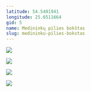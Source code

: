 ```yaml
---
latitude: 54.5401941
longitude: 25.6511664
gid: 5
name: Medininkų pilies bokštas
slug: medininku-pilies-bokstas
---
```

![](https://doc-0c-ag-mymaps.googleusercontent.com/untrusted/hostedimage/ihucu48q9m5s1hftel5u85tfdc/vog2h6dupk07euffd7luld35dg/1641717000000/-WPmm_dsOCr8C_2Ftfdhs7CzXYdOD0wc/*/6AIsG_vZcFl7m--tGy75InjALAziQ6qkPMMF3qI3duB8PoZwa_j2i_l9oZBezqisAPob4eaI4jvv_C2RENaVHtWZclXDQ-XFPNGv8ywRuaPAvlY_W0RtTLgZqVbbZtGBh6JJc7nNc-XnlxOI5Au1ungaLA96DrFApAv9EEdIcL5FRrD3kJZLgaurwJiY3gRzSbg?session=0&fife)  
  
  
  
![](https://doc-08-ag-mymaps.googleusercontent.com/untrusted/hostedimage/ihucu48q9m5s1hftel5u85tfdc/c7fj92jbhpf8pitbjjoj65tsjk/1641717000000/-WPmm_dsOCr8C_2Ftfdhs7CzXYdOD0wc/*/6AIsG_vYq_bz_4UADRWaFWHm8aDinDw7vaQxHMR9h5V-yehH6IxoJ615vAfrj_pVjixlZ8X2UYCddLYoHVkT4ZCvnmZ_J_pAwkgft_c0Ol_VhQGV0CjLOxQHgkiaHNW6gtnm5q2-cgEnnkctVNyI3lU0XHgn6_DQyjeww005fbQVYzRWz1HZpFwkoSgiBfDQsMw?session=0&fife)  
  
![](https://doc-0k-ag-mymaps.googleusercontent.com/untrusted/hostedimage/ihucu48q9m5s1hftel5u85tfdc/frqgnrmdlcsdog92n6ds9g07ro/1641717000000/-WPmm_dsOCr8C_2Ftfdhs7CzXYdOD0wc/*/6AIsG_va9iuqM5qQ3s7eFX0rowvN59nualSG2_RLZxwYCMFvyHKm-6UyleeJ8S-N32ENTOa7o5tD_M2n6HOHkndw6ofkyaNKHuiz8JsTVZDUtsccub4_qH6YUxY6L4zuIIgLfIBxOev6n7tyq-iJ3WsYkogI9j-qtIAZYMGBHWS2RA0CIU95BlFE1gTnHf_8HCw?session=0&fife)  
  
![](https://doc-0o-ag-mymaps.googleusercontent.com/untrusted/hostedimage/ihucu48q9m5s1hftel5u85tfdc/qfc9l09o4m99csif1dhj5bi428/1641717000000/-WPmm_dsOCr8C_2Ftfdhs7CzXYdOD0wc/*/6AIsG_va9VobWVHrejUwO90HvfJdC5ykGZ0APQQ385Sgw75ZjYnn_jW5UrHopxrpylssWBG4bd7aLLTHmhpBb5WwpSye6CEn0dQJIzQFvB1Wvdzmn1ynN_QPr5j1cTWQBOV0R_1HRaRovi3-o_0Wwel3EEB4_bgb9MYPvMNSwZTXSzU9XGenaHqHsuCanspTltA?session=0&fife)
